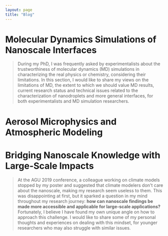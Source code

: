 ```yaml
---
layout: page
title: "Blog"
---
```


# Molecular Dynamics Simulations of Nanoscale Interfaces
> During my PhD, I was frequently asked by experimentalists about the trustworthiness of molecular dynamics (MD) simulations in characterizing the real physics or chemistry, considering their limitations. In this section, I would like to share my views on the limitations of MD, the extent to which we should value MD results, current research status and technical issues related to the characterization of nanodroplets and more general interfaces, for both experimentalists and MD simulation researchers.

# Aerosol Microphysics and Atmospheric Modeling


# Bridging Nanoscale Knowledge with Large-Scale Impacts
> At the AGU 2019 conference, a colleague working on climate models stopped by my poster and suggested that climate modelers don't care about the nanoscale, making my research seem useless to them. This was disappointing at first, but it sparked a question in my mind throughout my research journey: **how can nanoscale findings be made more accessible and applicable for large-scale applications?** Fortunately, I believe I have found my own unique angle on how to approach this challenge. I would like to share some of my personal thoughts and experiences on dealing with this mindset, for younger researchers who may also struggle with similar issues.

